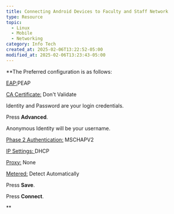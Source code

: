 ```yaml
---
title: Connecting Android Devices to Faculty and Staff Network
type: Resource
topic:
  - Linux
  - Mobile
  - Networking
category: Info Tech
created_at: 2025-02-06T13:22:52-05:00
modified_at: 2025-02-06T13:23:43-05:00
---
```

**The Preferred configuration is as follows:

<u>EAP:</u>PEAP

<u>CA Certificate:</u> Don't Validate

Identity and Password are your login credentials.

Press **Advanced**.

Anonymous Identity will be your username.

<u>Phase 2 Authentication:</u> MSCHAPV2

<u>IP Settings: </u>DHCP

<u>Proxy:</u> None

<u>Metered:</u> Detect Automatically

Press **Save**.

Press **Connect**.

**
